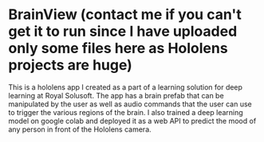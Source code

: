 # BrainView (contact me if you can't get it to run since I have uploaded only some files here as Hololens projects are huge)
This is a hololens app I created as a part of a learning solution for deep learning at Royal Solusoft. The app has a brain prefab that can be manipulated by the user as well as audio commands that the user can use to trigger the various regions of the brain. I also trained a deep learning model on google colab and deployed it as a web API to predict the mood of  any person in front of the Hololens camera.

